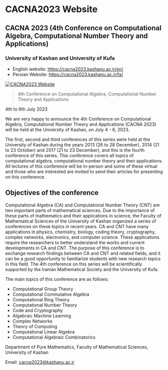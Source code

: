 # CACNA2023 Website

## CACNA 2023 (4th Conference on Computational Algebra, Computational Number Theory and Applications)

### University of Kashan and University of Kufa

- English website: https://cacna2023.kashanu.ac.ir/en/
- Persian Website: https://cacna2023.kashanu.ac.ir/fa/

[![CACNA2023 Website](https://user-images.githubusercontent.com/2658040/212281299-5c0e774e-319e-43d7-8f2f-2a469aff8bef.jpg)](https://cacna2023.kashanu.ac.ir/en/)

> 4th Conference on Computational Algebra, Computational Number Theory and Applications

4th to 6th July 2023

We are very happy to announce the 4th Conference on Computational Algebra, Computational Number Theory and Applications (CACNA 2023) will be held at the University of Kashan, on July 4 - 6, 2023.

The first, second and third conferences of this series were held at the University of Kashan during the years 2013 (26 to 28 December), 2014 (21 to 23 October) and 2017 (21 to 23 December), and this is the fourth conference of this series. This conference covers all topics of computational algebra, computational number theory and their applications. All lectures of this conference will be in-person and some of these virtual and those who are interested are invited to send their articles for presenting on this conference.

## Objectives of the conference

Computational Algebra (CA) and Computational Number Theory (CNT) are two important parts of mathematical sciences. Due to the importance of these parts of mathematics and their applications in science, the Faculty of Mathematical Sciences of the University of Kashan organized a series of conferences on these topics in recent years. CA and CNT have many applications in physics, chemistry, biology, coding theory, cryptography, complex networks, electronics, and computer science. These applications require the researchers to better understand the works and current developments in CA and CNT. The purpose of this conference is to exchange research findings between CA and CNT and related fields, and it can be a good opportunity to familiarize students with new research topics in this field. The 4th conference on this series will be scientifically supported by the Iranian Mathematical Society and the University of Kufa.

The main topics of this conference are as follows:
- Computational Group Theory
- Computational Commutative Algebra
- Computational Ring Theory
- Computational Number Theory
- Code and Cryptography
- Algebraic Machine Learning
- Complex Networks
- Theory of Computing
- Computational Linear Algebra
- Computational Algebraic Combinatorics

Department of Pure Mathematics, Faculty of Mathematical Sciences, University of Kashan

Email: cacna2023@kashanu.ac.ir
